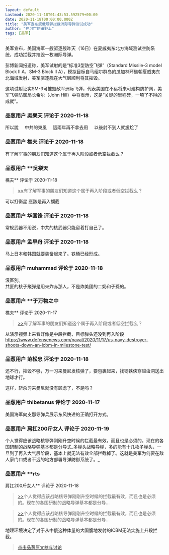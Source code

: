 ```yaml
---
layout: default
Lastmod: 2020-11-18T01:43:53.592579+00:00
date: 2020-11-18T00:00:00.000Z
title: "美军宣布舰载导弹拦截洲际导弹测试成功"
author: "在习亡的田野上"
tags: [美军]
---
```


美军宣布，美国海军一艘驱逐舰昨天（16日）在夏威夷东北方海域测试空防系统，成功拦截并摧毁一枚洲际导弹。  
  
彭博新闻报道称，美军试射的是“标准3型防空飞弹”（Standard Missile-3 model Block II A，SM-3 Block II A），模拟目标自马绍尔群岛的瓜加林环礁朝夏威夷东北海域发射，美军驱逐舰在大气层顺利将其摧毁。  
  
这项试射证实SM-3可摧毁敌军洲际飞弹，代表美国在不远将来可建构防护网，美军飞弹防御局长希尔（John Hill）中将表示，这是“关键的里程碑，一项了不得的成就”。

            
### 品葱用户 **吳樂天** 评论于 2020-11-18
        
所以說     中共的東風     這兩年再不拿去用     以後射不到人就尷尬了
        


            
### 品葱用户 **樵夫** 评论于 2020-11-18
        
有了解军事的朋友们知道这个属于再入阶段或者低空拦截么？
        


            
### 品葱用户 **吳樂天 
樵夫** 评论于 2020-11-18
        
> [\>>]( "/article/item_id-547105#")有了解军事的朋友们知道这个属于再入阶段或者低空拦截么？

  
  
可以打衛星 應該是再入攔截
        


            
### 品葱用户 **华国锋** 评论于 2020-11-18
        
常规武器不用说，中共的核武器只能留着打自己了。
        


            
### 品葱用户 **孟早舟** 评论于 2020-11-18
        
马上日本和韩国就要装备起来了。铁桶已经形成。
        


            
### 品葱用户 **muhammad** 评论于 2020-11-18
        
沒區別。  
共匪的核子飛彈是用來炸赤那人，不是炸美國的二奶和子孫的。
        


            
### 品葱用户 **于万物之中 
樵夫** 评论于 2020-11-17
        
> [\>>]( "/article/item_id-547105#")有了解军事的朋友们知道这个属于再入阶段或者低空拦截么？

  
  
从演示视频上来看好像是中段拦截，目标弹头还没到再入阶段  
https://www.defensenews.com/naval/2020/11/17/us-navy-destroyer-shoots-down-an-icbm-in-milestone-test/
        


            
### 品葱用户 **范松忠** 评论于 2020-11-18
        
还不行，摧毁不够，万一习来曼尼发核弹了，要包裹起来，找钢铁侠穿越虫洞送出地球才行。  
  
这样，斩杀习来曼尼就没有顾虑了，不是吗？
        


            
### 品葱用户 **thibetanus** 评论于 2020-11-17
        
美国海军向支那导弹兵展示东风快递的正确打开方式。
        


            
### 品葱用户 **肩扛200斤女人** 评论于 2020-11-19
        
个人觉得应该战略核导弹刚刚升空时候的拦截最有效，而且也是必须的。现在的各国研制的战略导弹基本都是分导式_多弹头战略导弹，多的能有十几枚子弹头，一旦到了再入大气层阶段，基本上就无法有效全部拦截掉了。这就是美军为何要在敌人家门口或者不远的地方部署导弹防御系统了。_
        


            
### 品葱用户 **rts 
肩扛200斤女人** 评论于 2020-11-18
        
> [\>>]( "/article/item_id-547217#")个人觉得应该战略核导弹刚刚升空时候的拦截最有效，而且也是必须的。现在的各国研制的战略导弹基本都是分导...

  
  

> [\>>]( "/article/item_id-547217#")个人觉得应该战略核导弹刚刚升空时候的拦截最有效，而且也是必须的。现在的各国研制的战略导弹基本都是分导...

  
  
地理环境决定了对于从中俄这种体量的大国腹地发射的ICBM无法实施上升段拦截。
        






> [点击品葱原文参与讨论](https://pincong.rocks/article/26476)

